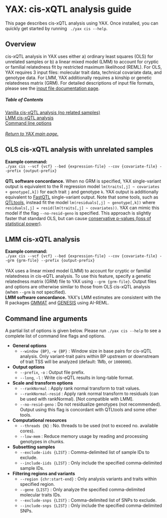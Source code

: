 
# YAX: cis-xQTL analysis guide
This page describes cis-xQTL analysis using YAX. Once installed, you can quickly get started by running  ` ./yax cis --help`. <br />

## Overview
cis-xQTL analysis in YAX uses either a) ordinary least squares (OLS) for unrelated samples or b) a linear mixed model (LMM) to account for cryptic or familial relatedness fit by restricted maximum likelihood (REML).  For OLS, YAX requires 3 input files: molecular trait data, technical covariate data, and genotype data. For LMM, YAX additionally requires a kinship or genetic relatedness matrix (GRM). For detailed descriptions of input file formats, please see the [input file documentation page](https://github.com/corbinq/yax/blob/master/doc/input_files.md). <br />

##### Table of Contents  
[Vanilla cis-xQTL analysis (no related samples)](#ols-cis-xqtl-analysis-with-unrelated-samples)  
[LMM cis-xQTL analysis](#lmm-cis-xqtl-analysis)  
[Command line options](#command-line-arguments)  
<br />
[*Return to YAX main page.*](https://github.com/corbinq/yax)

## OLS cis-xQTL analysis with unrelated samples
**Example command:** <br />
 `./yax cis --vcf {vcf} --bed {expression-file} --cov {covariate-file} --prefix {output-prefix}` <br />
 <br />
**QTL software concordance.** When no GRM is specified, YAX single-variant output is equivalent to the R regression model `lm(traits[,j] ~ covariates + genotype[,k])` for each trait `j` and genotype `k`. YAX output is additionally equivalent to [FastQTL](http://fastqtl.sourceforge.net/) single-variant output.  Note that some tools, such as [QTLtools](https://qtltools.github.io/qtltools/), instead fit the model `lm(residuals[,j] ~ genotype[,k])` where `residuals[,j] = resid(lm(traits[,j] ~ covariates))`. YAX can mimic this model if the flag `--no-resid-geno` is specified.  This approach is slightly faster that standard OLS, but can cause [conservative p-values (loss of statistical power)](https://onlinelibrary.wiley.com/doi/abs/10.1002/gepi.22325). 
## LMM cis-xQTL analysis 
**Example command:** <br />
 `./yax cis --vcf {vcf} --bed {expression-file} --cov {covariate-file} --grm {grm-file} --prefix {output-prefix}` <br />
<br />
YAX uses a linear mixed model (LMM) to account for cryptic or familial relatedness in cis-eQTL analysis. To use this feature, specify a genetic relatedness matrix (GRM) file to YAX using  `--grm {grm-file}`.  Output files and options are otherwise similar to those from OLS cis-xQTL analysis (when `--grm` is not specified). <br />
 **LMM software concordance.** YAX's LMM estimates are consistent with the R packages [GMMAT](https://github.com/hanchenphd/GMMAT) and [GENESIS](http://www.bioconductor.org/packages/release/bioc/html/GENESIS.html) using AI-REML. 

## Command line arguments
A partial list of options is given below.  Please run `./yax cis --help` to see a complete list of command line flags and options. 
 - **General options**
	  - `--window {BP}`, `-w {BP}` : Window size in base pairs for cis-xQTL analysis.  Only variant-trait pairs within BP upstream or downstream of trait TSS will be analyzed (default: 1Mb, or `1000000`). 
 - **Output options**
	  - `--prefix`, `-o` :  Output file prefix.
	 - `--long`, `-l` :  Write cis-eQTL results in long-table format.
 -  **Scale and transform options**
	 - `--rankNormal` :  Apply rank normal transform to trait values.
	 - `--rankNormal-resid` :  Apply rank normal transform to residuals (can be used with rankNormal). [Not compatible with LMM].
	 - `--no-resid-geno` :  Do not residualize genotypes (not recommended). Output using this flag is concordant with QTLtools and some other tools. 
 - **Computational resources** 
	 - `--threads {N}` : No. threads to be used (not to exceed no. available cores).
	 - `--low-mem` : Reduce memory usage by reading and processing genotypes in chunks.  
 -  **Subsetting samples**
	 - `--exclude-iids {LIST}` : Comma-delimited list of sample IDs to exclude. 
	 - `--include-iids {LIST}` : Only include the specified comma-delimited sample IDs. 
 -  **Filtering regions and variants**
	 - `--region {chr:start-end}` : Only analysis variants and traits within specified region. 
	 - `--gene {LIST}` : Only analyze the specified comma-delimited molecular traits IDs. 
	 - `--exclude-snps {LIST}` : Comma-delimited list of SNPs to exclude. 
	 - `--include-snps {LIST}` : Only include the specified comma-delimited SNPs. 
